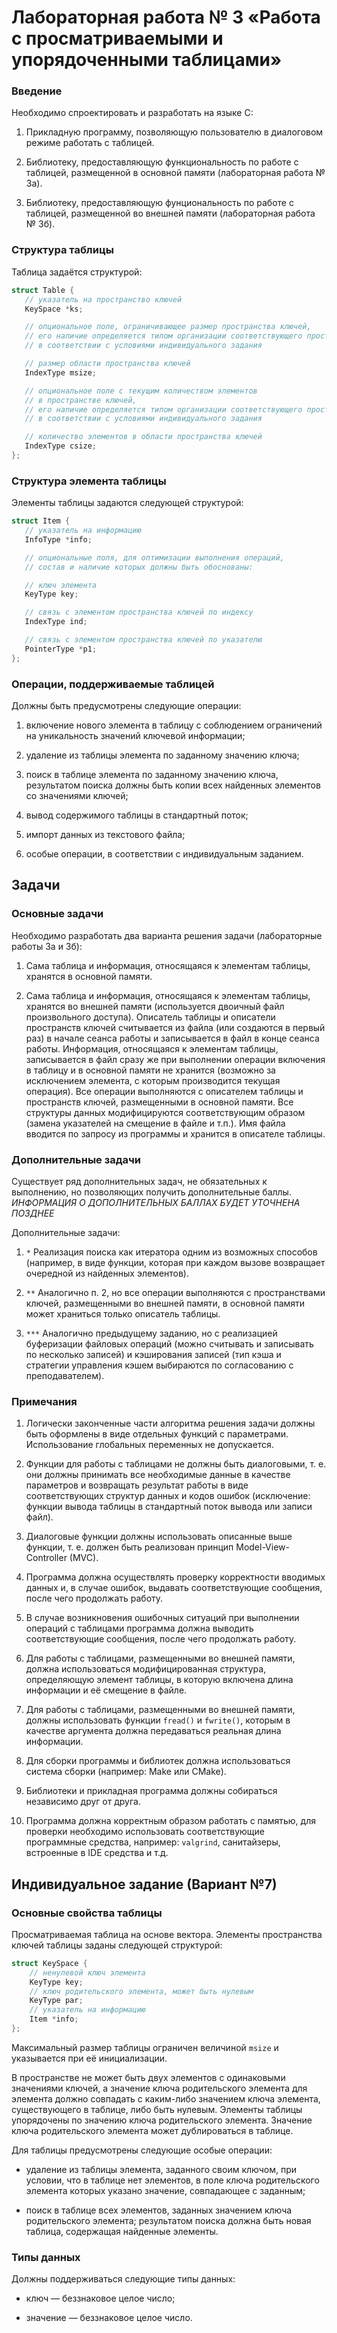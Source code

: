 # Лабораторная работа № 3 «Работа с просматриваемыми и упорядоченными таблицами»

### Введение

Необходимо спроектировать и разработать на языке C:

1. Прикладную программу, позволяющую пользователю в диалоговом режиме работать с таблицей.

2. Библиотеку, предоставляющую функциональность по работе с таблицей, размещенной в основной памяти (лабораторная работа № 3а).
3. Библиотеку, предоставляющую фунциональность по работе с таблицей, размещенной во внешней памяти (лабораторная работа № 3б).

### Структура таблицы

Таблица задаётся структурой:

```c
struct Table {
   // указатель на пространство ключей
   KeySpace *ks;

   // опциональное поле, ограничивающее размер пространства ключей,
   // его наличие определяется типом организации соответствующего пространства,
   // в соответствии с условиями индивидуального задания

   // размер области пространства ключей
   IndexType msize;

   // опциональное поле с текущим количеством элементов
   // в пространстве ключей,
   // его наличие определяется типом организации соответствующего пространства,
   // в соответствии с условиями индивидуального задания

   // количество элементов в области пространства ключей
   IndexType csize;
};
```

### Структура элемента таблицы

Элементы таблицы задаются следующей структурой:

```c
struct Item {
   // указатель на информацию
   InfoType *info;

   // опциональные поля, для оптимизации выполнения операций,
   // состав и наличие которых должны быть обоснованы:

   // ключ элемента
   KeyType key;

   // связь с элементом пространства ключей по индексу
   IndexType ind;

   // связь с элементом пространства ключей по указателю
   PointerType *p1;
};
```

### Операции, поддерживаемые таблицей

Должны быть предусмотрены следующие операции:

1. включение нового элемента в таблицу с соблюдением ограничений на уникальность значений ключевой информации;

2. удаление из таблицы элемента по заданному значению ключа;
3. поиск в таблице элемента по заданному значению ключа, результатом поиска должны быть копии всех найденных элементов со значениями ключей;
4. вывод содержимого таблицы в стандартный поток;
5. импорт данных из текстового файла;
6. особые операции, в соответствии с индивидуальным заданием.

## Задачи

### Основные задачи

Необходимо разработать два варианта решения задачи (лабораторные работы 3а и 3б):

1. Сама таблица и информация, относящаяся к элементам таблицы, хранятся в основной памяти.

2. Сама таблица и информация, относящаяся к элементам таблицы, хранятся во внешней памяти (используется двоичный файл произвольного доступа). Описатель таблицы и описатели
пространств ключей считывается из файла (или создаются в первый раз) в начале сеанса работы и записывается в файл в конце сеанса работы. Информация, относящаяся к элементам
таблицы, записывается в файл сразу же при выполнении операции включения в таблицу и в
основной памяти не хранится (возможно за исключением элемента, с которым производится
текущая операция). Все операции выполняются с описателем таблицы и пространств ключей,
размещенными в основной памяти. Все структуры данных модифицируются соответствующим образом (замена указателей на смещение в файле и т.п.). Имя файла вводится по запросу
из программы и хранится в описателе таблицы.

### Дополнительные задачи

Существует ряд дополнительных задач, не обязательных к выполнению, но позволяющих получить дополнительные баллы.
*ИНФОРМАЦИЯ О ДОПОЛНИТЕЛЬНЫХ БАЛЛАХ БУДЕТ УТОЧНЕНА ПОЗДНЕЕ*

Дополнительные задачи:

1. `*` Реализация поиска как итератора одним из возможных способов (например, в виде функции, которая при каждом вызове возвращает очередной из найденных элементов).

2. `**` Аналогично п. 2, но все операции выполняются с пространствами ключей, размещенными во внешней памяти, в основной памяти может храниться только описатель таблицы.
3. `***` Аналогично предыдущему заданию, но с реализацией буферизации файловых операций (можно считывать и записывать по несколько записей) и кэширования записей (тип кэша и стратегии управления кэшем выбираются по согласованию с преподавателем).

### Примечания

1. Логически законченные части алгоритма решения задачи должны быть оформлены в виде отдельных функций с параметрами. Использование глобальных переменных не допускается.

2. Функции для работы с таблицами не должны быть диалоговыми, т. е. они должны принимать все необходимые данные в качестве параметров и возвращать результат работы в виде соответствующих структур данных и кодов ошибок (исключение: функции вывода таблицы в стандартный поток вывода или записи файл).
3. Диалоговые функции должны использовать описанные выше функции, т. е. должен быть реализован принцип Model-View-Controller (MVC).
4. Программа должна осуществлять проверку корректности вводимых данных и, в случае ошибок, выдавать соответствующие сообщения, после чего продолжать работу.
5. В случае возникновения ошибочных ситуаций при выполнении операций с таблицами программа должна выводить соответствующие сообщения, после чего продолжать работу.
6. Для работы с таблицами, размещенными во внешней памяти, должна использоваться модифицированная структура, определяющую элемент таблицы, в которую включена длина информации и её смещение в файле.
7. Для работы с таблицами, размещенными во внешней памяти, должны использовать функции `fread()` и `fwrite()`, которым в качестве аргумента должна передаваться реальная длина информации.
8. Для сборки программы и библиотек должна использоваться система сборки (например: Make или CMake).
9. Библиотеки и прикладная программа должны собираться независимо друг от друга.
10. Программа должна корректным образом работать с памятью, для проверки необходимо использовать соответствующие программные средства, например: `valgrind`, санитайзеры, встроенные в IDE средства и т.д.

## Индивидуальное задание (Вариант №7)

### Основные свойства таблицы

Просматриваемая таблица на основе вектора.
Элементы пространства ключей таблицы заданы следующей структурой:

```c
struct KeySpace {
    // ненулевой ключ элемента
    KeyType key;
    // ключ родительского элемента, может быть нулевым
    KeyType par;
    // указатель на информацию
    Item *info;
};
```

Максимальный размер таблицы ограничен величиной `msize` и указывается при её инициализации.

В пространстве не может быть двух элементов с одинаковыми значениями ключей, а значение ключа родительского элемента для элемента должно совпадать с каким-либо значением ключа элемента, существующего в таблице, либо быть нулевым. Элементы таблицы упорядочены по значению ключа родительского элемента. Значение ключа родительского элемента может дублироваться в таблице.

Для таблицы предусмотрены следующие особые операции:

- удаление из таблицы элемента, заданного своим ключом, при условии, что в таблице нет элементов, в поле ключа родительского элемента которых указано значение, совпадающее с заданным;

- поиск в таблице всех элементов, заданных значением ключа родительского элемента; результатом поиска должна быть новая таблица, содержащая найденные элементы.

### Типы данных

Должны поддерживаться следующие типы данных:

- ключ — беззнаковое целое число;

- значение — беззнаковое целое число.

